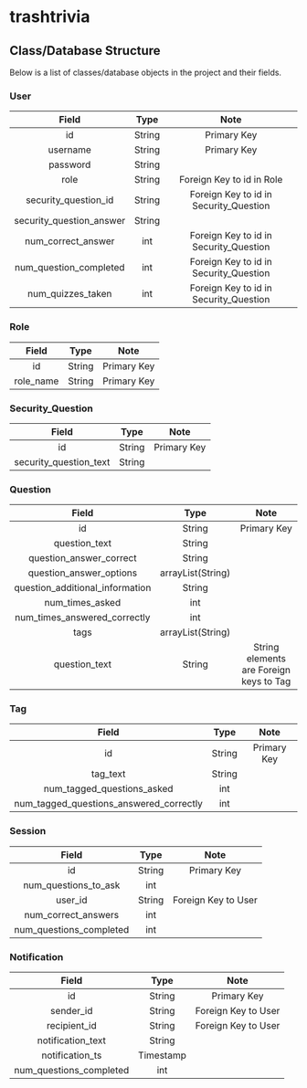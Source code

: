 # trashtrivia

## Class/Database Structure

Below is a list of classes/database objects in the project and their fields.

### User 
| Field   |      Type      |  Note |
|:----------:|:-------------:|:------:|
|  id  |   String  |  Primary Key  |
|  username  |   String  |  Primary Key  |
|  password  |   String  |    |
|  role  |   String  |  Foreign Key to id in Role  |
|  security_question_id  |   String  |  Foreign Key to id in Security_Question  |
|  security_question_answer  |   String  |    |
|  num_correct_answer  |   int  |  Foreign Key to id in Security_Question  |
|  num_question_completed  |   int  |  Foreign Key to id in Security_Question  |
|  num_quizzes_taken  |   int  |  Foreign Key to id in Security_Question  |

### Role 
| Field   |      Type      |  Note |
|:----------:|:-------------:|:------:|
|  id  |   String  |  Primary Key  |
|  role_name  |   String  |  Primary Key  |
    
### Security_Question
| Field   |      Type      |  Note |
|:----------:|:-------------:|:------:|
|  id  |   String  |  Primary Key  |
|  security_question_text  |   String  |    |

### Question
| Field   |      Type      |  Note |
|:----------:|:-------------:|:------:|
|  id  |   String  |  Primary Key  |
|  question_text  |   String  |    |
|  question_answer_correct  |   String  |    |
|  question_answer_options  |   arrayList(String)  |    |
|  question_additional_information  |   String  |    |
|  num_times_asked  |   int  |    |
|  num_times_answered_correctly  |   int  |    |
|  tags  |   arrayList(String)  |    |
|  question_text  |   String  |  String elements are Foreign keys to Tag  |

### Tag
| Field   |      Type      |  Note |
|:----------:|:-------------:|:------:|
|  id  |   String  |  Primary Key  |
|  tag_text  |   String  |    |
|  num_tagged_questions_asked  |   int  |    |
|  num_tagged_questions_answered_correctly  |   int  |    |
    
### Session
| Field   |      Type      |  Note |
|:----------:|:-------------:|:------:|
|  id  |   String  |  Primary Key  |
|  num_questions_to_ask  |   int  |    |
|  user_id  |   String  |  Foreign Key to User  |
|  num_correct_answers  |   int  |    |
|  num_questions_completed  |   int  |    |

### Notification
| Field   |      Type      |  Note |
|:----------:|:-------------:|:------:|
|  id  |   String  |  Primary Key  |
|  sender_id  |   String  |  Foreign Key to User  |
|  recipient_id  |   String  |  Foreign Key to User  |
|  notification_text  |   String  |    |
|  notification_ts  |   Timestamp  |    |
|  num_questions_completed  |   int  |    |

